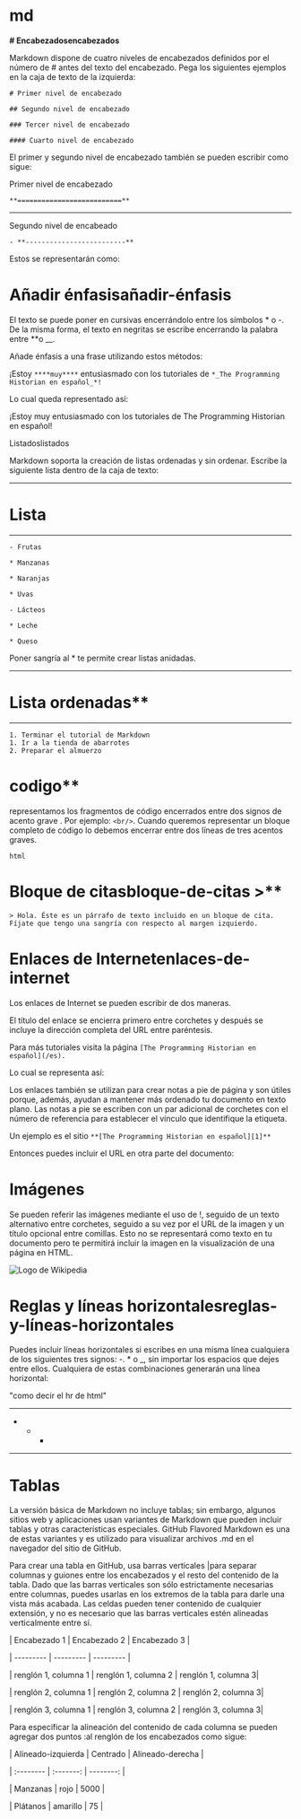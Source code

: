 # md

**# Encabezadosencabezados**

Markdown dispone de cuatro niveles de encabezados definidos por el número de # antes del texto del encabezado. Pega los siguientes ejemplos en la caja de texto de la izquierda:

```
# Primer nivel de encabezado

## Segundo nivel de encabezado

### Tercer nivel de encabezado

#### Cuarto nivel de encabezado
```

El primer y segundo nivel de encabezado también se pueden escribir como sigue:

Primer nivel de encabezado

`**==========================**`

---

Segundo nivel de encabeado

`- **-------------------------**`

Estos se representarán como:

# Añadir énfasisañadir-énfasis

El texto se puede poner en cursivas encerrándolo entre los símbolos * o -. De la misma forma, el texto en negritas se escribe encerrando la palabra entre **o __.

Añade énfasis a una frase utilizando estos métodos:

¡Estoy `****muy****` entusiasmado con los tutoriales de `*_The Programming Historian en español_*!`

Lo cual queda representado así:

¡Estoy muy entusiasmado con los tutoriales de The Programming Historian en español!

Listadoslistados

Markdown soporta la creación de listas ordenadas y sin ordenar. Escribe la siguiente lista dentro de la caja de texto:

---

# Lista

- --------------
```
- Frutas

* Manzanas

* Naranjas

* Uvas

- Lácteos

* Leche

* Queso
```

Poner sangría al * te permite crear listas anidadas.

---

# Lista ordenadas**

- -----------------
```
1. Terminar el tutorial de Markdown
1. Ir a la tienda de abarrotes
2. Preparar el almuerzo
```
# codigo**

representamos los fragmentos de código encerrados entre dos signos de acento grave . Por ejemplo: `<br/>`. Cuando queremos representar un bloque completo de código lo debemos encerrar entre dos líneas de tres acentos graves.

`html`

<html>

<head>

<title>Título del sitio Web</title>

</head>
<body>
</body>
</html>


# Bloque de citasbloque-de-citas >**

`> Hola. Éste es un párrafo de texto incluido en un bloque de cita. Fíjate que tengo una sangría con respecto al margen izquierdo.`

# Enlaces de Internetenlaces-de-internet

Los enlaces de Internet se pueden escribir de dos maneras.

El título del enlace se encierra primero entre corchetes y después se incluye la dirección completa del URL entre paréntesis.

Para más tutoriales visita la página `[The Programming Historian en español](/es).`

Lo cual se representa así:

Los enlaces también se utilizan para crear notas a pie de página y son útiles porque, además, ayudan a mantener más ordenado tu documento en texto plano. Las notas a pie se escriben con un par adicional de corchetes con el número de referencia para establecer el vínculo que identifique la etiqueta.

Un ejemplo es el sitio `**[The Programming Historian en español][1]**`

Entonces puedes incluir el URL en otra parte del documento:

[1]: http://programminghistorian.org/

# Imágenes

Se pueden referir las imágenes mediante el uso de !, seguido de un texto alternativo entre corchetes, seguido a su vez por el URL de la imagen y un título opcional entre comillas. Esto no se representará como texto en tu documento pero te permitirá incluir la imagen en la visualización de una página en HTML.

![Logo de Wikipedia](https://upload.wikimedia.org/wikipedia/en/8/80/Wikipedia-logo-v2.svg "Wikipedia logo")


# Reglas y líneas horizontalesreglas-y-líneas-horizontales

Puedes incluir líneas horizontales si escribes en una misma línea cualquiera de los siguientes tres signos: -. * o _, sin importar los espacios que dejes entre ellos. Cualquiera de estas combinaciones generarán una línea horizontal:

"como decir el hr de html"

___

- * *
- - - - - -

# Tablas

La versión básica de Markdown no incluye tablas; sin embargo, algunos sitios web y aplicaciones usan variantes de Markdown que pueden incluir tablas y otras características especiales. GitHub Flavored Markdown es una de estas variantes y es utilizado para visualizar archivos .md en el navegador del sitio de GitHub.

Para crear una tabla en GitHub, usa barras verticales |para separar columnas y guiones entre los encabezados y el resto del contenido de la tabla. Dado que las barras verticales son sólo estrictamente necesarias entre columnas, puedes usarlas en los extremos de la tabla para darle una vista más acabada. Las celdas pueden tener contenido de cualquier extensión, y no es necesario que las barras verticales estén alineadas verticalmente entre sí.

| Encabezado 1 | Encabezado 2 | Encabezado 3 |

| --------- | --------- | --------- |

| renglón 1, columna 1 | renglón 1, columna 2 | renglón 1, columna 3|

| renglón 2, columna 1 | renglón 2, columna 2 | renglón 2, columna 3|

| renglón 3, columna 1 | renglón 3, columna 2 | renglón 3, columna 3|

Para especificar la alineación del contenido de cada columna se pueden agregar dos puntos :al renglón de los encabezados como sigue:

| Alineado-izquierda | Centrado | Alineado-derecha |

| :-------- | :-------: | --------: |

| Manzanas | rojo | 5000 |

| Plátanos | amarillo | 75 |